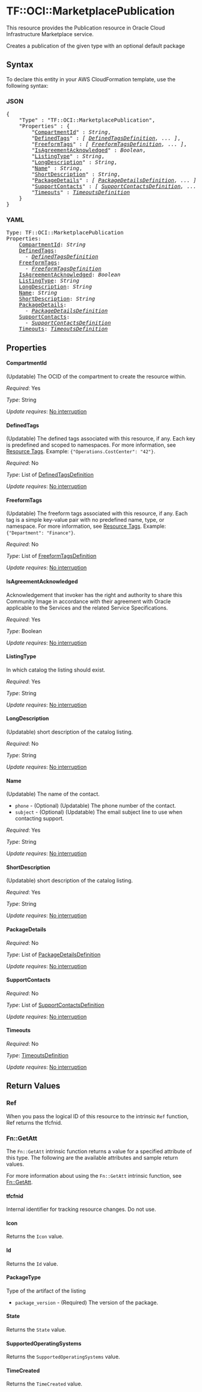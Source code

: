 # TF::OCI::MarketplacePublication

This resource provides the Publication resource in Oracle Cloud Infrastructure Marketplace service.

Creates a publication of the given type with an optional default package

## Syntax

To declare this entity in your AWS CloudFormation template, use the following syntax:

### JSON

<pre>
{
    "Type" : "TF::OCI::MarketplacePublication",
    "Properties" : {
        "<a href="#compartmentid" title="CompartmentId">CompartmentId</a>" : <i>String</i>,
        "<a href="#definedtags" title="DefinedTags">DefinedTags</a>" : <i>[ <a href="definedtagsdefinition.md">DefinedTagsDefinition</a>, ... ]</i>,
        "<a href="#freeformtags" title="FreeformTags">FreeformTags</a>" : <i>[ <a href="freeformtagsdefinition.md">FreeformTagsDefinition</a>, ... ]</i>,
        "<a href="#isagreementacknowledged" title="IsAgreementAcknowledged">IsAgreementAcknowledged</a>" : <i>Boolean</i>,
        "<a href="#listingtype" title="ListingType">ListingType</a>" : <i>String</i>,
        "<a href="#longdescription" title="LongDescription">LongDescription</a>" : <i>String</i>,
        "<a href="#name" title="Name">Name</a>" : <i>String</i>,
        "<a href="#shortdescription" title="ShortDescription">ShortDescription</a>" : <i>String</i>,
        "<a href="#packagedetails" title="PackageDetails">PackageDetails</a>" : <i>[ <a href="packagedetailsdefinition.md">PackageDetailsDefinition</a>, ... ]</i>,
        "<a href="#supportcontacts" title="SupportContacts">SupportContacts</a>" : <i>[ <a href="supportcontactsdefinition.md">SupportContactsDefinition</a>, ... ]</i>,
        "<a href="#timeouts" title="Timeouts">Timeouts</a>" : <i><a href="timeoutsdefinition.md">TimeoutsDefinition</a></i>
    }
}
</pre>

### YAML

<pre>
Type: TF::OCI::MarketplacePublication
Properties:
    <a href="#compartmentid" title="CompartmentId">CompartmentId</a>: <i>String</i>
    <a href="#definedtags" title="DefinedTags">DefinedTags</a>: <i>
      - <a href="definedtagsdefinition.md">DefinedTagsDefinition</a></i>
    <a href="#freeformtags" title="FreeformTags">FreeformTags</a>: <i>
      - <a href="freeformtagsdefinition.md">FreeformTagsDefinition</a></i>
    <a href="#isagreementacknowledged" title="IsAgreementAcknowledged">IsAgreementAcknowledged</a>: <i>Boolean</i>
    <a href="#listingtype" title="ListingType">ListingType</a>: <i>String</i>
    <a href="#longdescription" title="LongDescription">LongDescription</a>: <i>String</i>
    <a href="#name" title="Name">Name</a>: <i>String</i>
    <a href="#shortdescription" title="ShortDescription">ShortDescription</a>: <i>String</i>
    <a href="#packagedetails" title="PackageDetails">PackageDetails</a>: <i>
      - <a href="packagedetailsdefinition.md">PackageDetailsDefinition</a></i>
    <a href="#supportcontacts" title="SupportContacts">SupportContacts</a>: <i>
      - <a href="supportcontactsdefinition.md">SupportContactsDefinition</a></i>
    <a href="#timeouts" title="Timeouts">Timeouts</a>: <i><a href="timeoutsdefinition.md">TimeoutsDefinition</a></i>
</pre>

## Properties

#### CompartmentId

(Updatable) The OCID of the compartment to create the resource within.

_Required_: Yes

_Type_: String

_Update requires_: [No interruption](https://docs.aws.amazon.com/AWSCloudFormation/latest/UserGuide/using-cfn-updating-stacks-update-behaviors.html#update-no-interrupt)

#### DefinedTags

(Updatable) The defined tags associated with this resource, if any. Each key is predefined and scoped to namespaces. For more information, see [Resource Tags](https://docs.cloud.oracle.com/iaas/Content/General/Concepts/resourcetags.htm). Example: `{"Operations.CostCenter": "42"}`.

_Required_: No

_Type_: List of <a href="definedtagsdefinition.md">DefinedTagsDefinition</a>

_Update requires_: [No interruption](https://docs.aws.amazon.com/AWSCloudFormation/latest/UserGuide/using-cfn-updating-stacks-update-behaviors.html#update-no-interrupt)

#### FreeformTags

(Updatable) The freeform tags associated with this resource, if any. Each tag is a simple key-value pair with no predefined name, type, or namespace. For more information, see [Resource Tags](https://docs.cloud.oracle.com/iaas/Content/General/Concepts/resourcetags.htm). Example: `{"Department": "Finance"}`.

_Required_: No

_Type_: List of <a href="freeformtagsdefinition.md">FreeformTagsDefinition</a>

_Update requires_: [No interruption](https://docs.aws.amazon.com/AWSCloudFormation/latest/UserGuide/using-cfn-updating-stacks-update-behaviors.html#update-no-interrupt)

#### IsAgreementAcknowledged

Acknowledgement that invoker has the right and authority to share this Community Image in accordance with their agreement with Oracle applicable to the Services and the related Service Specifications.

_Required_: Yes

_Type_: Boolean

_Update requires_: [No interruption](https://docs.aws.amazon.com/AWSCloudFormation/latest/UserGuide/using-cfn-updating-stacks-update-behaviors.html#update-no-interrupt)

#### ListingType

In which catalog the listing should exist.

_Required_: Yes

_Type_: String

_Update requires_: [No interruption](https://docs.aws.amazon.com/AWSCloudFormation/latest/UserGuide/using-cfn-updating-stacks-update-behaviors.html#update-no-interrupt)

#### LongDescription

(Updatable) short description of the catalog listing.

_Required_: No

_Type_: String

_Update requires_: [No interruption](https://docs.aws.amazon.com/AWSCloudFormation/latest/UserGuide/using-cfn-updating-stacks-update-behaviors.html#update-no-interrupt)

#### Name

(Updatable) The name of the contact.
* `phone` - (Optional) (Updatable) The phone number of the contact.
* `subject` - (Optional) (Updatable) The email subject line to use when contacting support.

_Required_: Yes

_Type_: String

_Update requires_: [No interruption](https://docs.aws.amazon.com/AWSCloudFormation/latest/UserGuide/using-cfn-updating-stacks-update-behaviors.html#update-no-interrupt)

#### ShortDescription

(Updatable) short description of the catalog listing.

_Required_: Yes

_Type_: String

_Update requires_: [No interruption](https://docs.aws.amazon.com/AWSCloudFormation/latest/UserGuide/using-cfn-updating-stacks-update-behaviors.html#update-no-interrupt)

#### PackageDetails

_Required_: No

_Type_: List of <a href="packagedetailsdefinition.md">PackageDetailsDefinition</a>

_Update requires_: [No interruption](https://docs.aws.amazon.com/AWSCloudFormation/latest/UserGuide/using-cfn-updating-stacks-update-behaviors.html#update-no-interrupt)

#### SupportContacts

_Required_: No

_Type_: List of <a href="supportcontactsdefinition.md">SupportContactsDefinition</a>

_Update requires_: [No interruption](https://docs.aws.amazon.com/AWSCloudFormation/latest/UserGuide/using-cfn-updating-stacks-update-behaviors.html#update-no-interrupt)

#### Timeouts

_Required_: No

_Type_: <a href="timeoutsdefinition.md">TimeoutsDefinition</a>

_Update requires_: [No interruption](https://docs.aws.amazon.com/AWSCloudFormation/latest/UserGuide/using-cfn-updating-stacks-update-behaviors.html#update-no-interrupt)

## Return Values

### Ref

When you pass the logical ID of this resource to the intrinsic `Ref` function, Ref returns the tfcfnid.

### Fn::GetAtt

The `Fn::GetAtt` intrinsic function returns a value for a specified attribute of this type. The following are the available attributes and sample return values.

For more information about using the `Fn::GetAtt` intrinsic function, see [Fn::GetAtt](https://docs.aws.amazon.com/AWSCloudFormation/latest/UserGuide/intrinsic-function-reference-getatt.html).

#### tfcfnid

Internal identifier for tracking resource changes. Do not use.

#### Icon

Returns the <code>Icon</code> value.

#### Id

Returns the <code>Id</code> value.

#### PackageType

Type of the artifact of the listing
* `package_version` - (Required) The version of the package.

#### State

Returns the <code>State</code> value.

#### SupportedOperatingSystems

Returns the <code>SupportedOperatingSystems</code> value.

#### TimeCreated

Returns the <code>TimeCreated</code> value.

